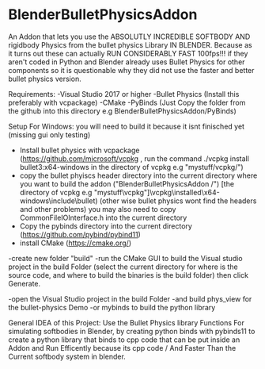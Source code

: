 # BlenderBulletPhysicsAddon
An Addon that lets you use the ABSOLUTLY INCREDIBLE SOFTBODY AND rigidbody Physics from the bullet physics Library IN BLENDER.
Because as it turns out these can actually RUN CONSIDERABLY FAST 100fps!!! if they aren't coded 
in Python and Blender already uses Bullet Physics for other components so it is questionable why they did not use the 
faster and better bullet physics version.

Requirements: 
-Visual Studio 2017 or higher
-Bullet Physics (Install this preferably with vcpackage)
-CMake
-PyBinds (Just Copy the folder from the github into this directory e.g BlenderBulletPhysicsAddon/PyBinds)

Setup For Windows:
you will need to build it because it isnt finisched yet (missing gui only testing)
- Install bullet physics with vcpackage (https://github.com/microsoft/vcpkg , run the command ./vcpkg install bullet3:x64-windows in the directory of vcpkg e.g "mystuff/vcpkg/")
- copy the bullet phyiscs header directory into the current directory where you want to build the addon ("BlenderBulletPhysicsAddon
/") [the directory of vcpkg e.g "mystuff\vcpkg"]\vcpkg\installed\x64-windows\include\bullet)
  (other wise bullet physics wont find the headers and other problems)
  you may also need to copy CommonFileIOInterface.h into the current directory
- Copy the pybinds directory into the current directory (https://github.com/pybind/pybind11)
- install CMake (https://cmake.org/)

-create new folder "build"
-run the CMake GUI to build the Visual studio project in the build Folder (select the current directory for where is the source code, and where to build the binaries is the build folder) then click Generate.

-open the Visual Studio project in the build Folder
-and build phys_view for the bullet-physics Demo
-or mybinds to build the python library

General IDEA of this Project:
Use the Bullet Physics library Functions For simulating softbodies in Blender, by creating python binds with pybinds11 to create a python library that binds to cpp code that can be put inside an Addon and Run Efficently because its cpp code / And Faster Than the Current softbody system in blender.
